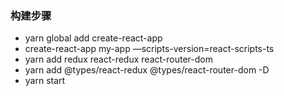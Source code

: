 ### 构建步骤
- yarn global add create-react-app
- create-react-app my-app —scripts-version=react-scripts-ts
- yarn add redux react-redux react-router-dom
- yarn add @types/react-redux @types/react-router-dom -D
- yarn start